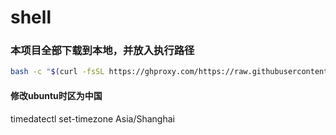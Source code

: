 # shell


### 本项目全部下载到本地，并放入执行路径
```bash
bash -c "$(curl -fsSL https://ghproxy.com/https://raw.githubusercontent.com/Jetereting/shell/main/down.sh)"
```

#### 修改ubuntu时区为中国
timedatectl set-timezone Asia/Shanghai

